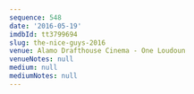 ```yaml
---
sequence: 548
date: '2016-05-19'
imdbId: tt3799694
slug: the-nice-guys-2016
venue: Alamo Drafthouse Cinema - One Loudoun
venueNotes: null
medium: null
mediumNotes: null
---
```


